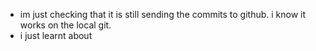 - im just checking that it is still sending the commits to github. i know it works on the local git.
- i just learnt about